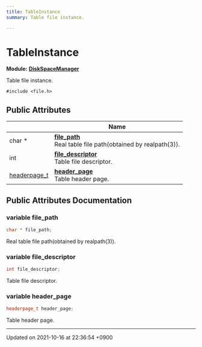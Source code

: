 ```yaml
---
title: TableInstance
summary: Table file instance. 

---
```


# TableInstance

**Module:** **[DiskSpaceManager](/Modules/group__DiskSpaceManager)**



Table file instance. 


`#include <file.h>`

## Public Attributes

|                | Name           |
| -------------- | -------------- |
| char * | **[file_path](/Classes/structTableInstance#variable-file-path)** <br>Real table file path(obtained by realpath(3)).  |
| int | **[file_descriptor](/Classes/structTableInstance#variable-file-descriptor)** <br>Table file descriptor.  |
| <a href="/Modules/group__DiskSpaceManager#typedef-headerpage-t">headerpage_t</a> | **[header_page](/Classes/structTableInstance#variable-header-page)** <br>Table header page.  |

## Public Attributes Documentation

### variable file_path

```cpp
char * file_path;
```

Real table file path(obtained by realpath(3)). 

### variable file_descriptor

```cpp
int file_descriptor;
```

Table file descriptor. 

### variable header_page

```cpp
headerpage_t header_page;
```

Table header page. 

-------------------------------

Updated on 2021-10-16 at 22:36:54 +0900